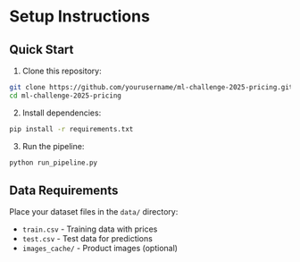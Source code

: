 # Setup Instructions

## Quick Start

1. Clone this repository:
```bash
git clone https://github.com/yourusername/ml-challenge-2025-pricing.git
cd ml-challenge-2025-pricing
```

2. Install dependencies:
```bash
pip install -r requirements.txt
```

3. Run the pipeline:
```bash
python run_pipeline.py
```

## Data Requirements

Place your dataset files in the `data/` directory:
- `train.csv` - Training data with prices
- `test.csv` - Test data for predictions
- `images_cache/` - Product images (optional)
